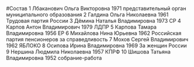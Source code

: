 #Состав
1 Лбаканович Ольга Викторовна 1971 представительный орган муниципального образования
2 Галдина Ольга Николаевна 1961 Трудовая партия России
3 Дёмина Наталья Владимировна 1973 СР
4 Карпов Антон Владимирович 1979 ЛДПР
5 Карпова Тамара Владимировна 1956 ЕР
6 Михайлова Нина Юрьевна 1962 Российская партия пенсионеров за справедливость
7 Мохов Сергей Владимирович 1962 ЯБЛОКО
8 Осипова Ирина Владимировна 1969 За женщин России
9 Нершина Людмила Николаевна 1957 КПРФ
10 Шишова Татьяна Владимировна 1952 собрание-работа
